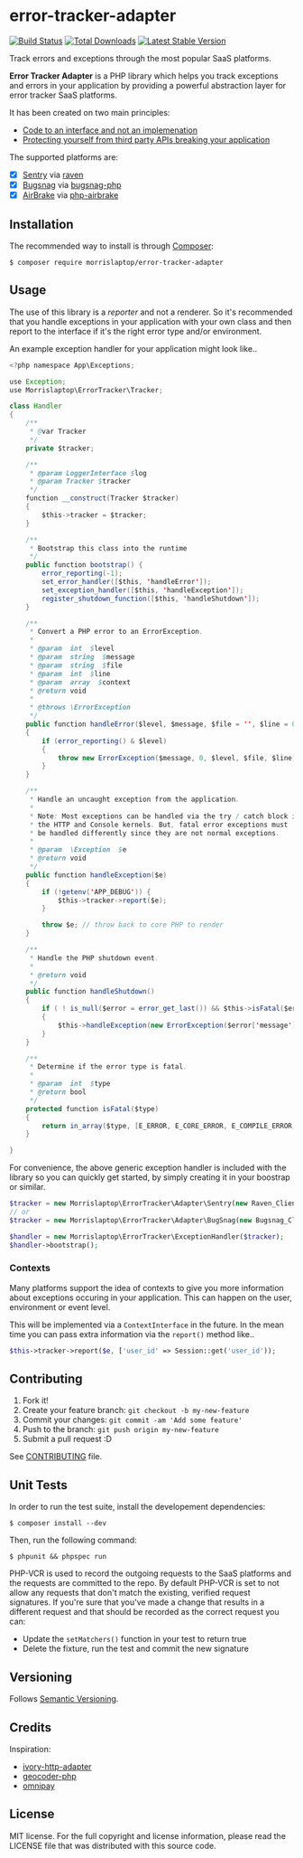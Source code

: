 # error-tracker-adapter

[![Build
Status](https://secure.travis-ci.org/morrislaptop/error-tracker-adapter.png)](http://travis-ci.org/morrislaptop/error-tracker-adapter)
[![Total
Downloads](https://poser.pugx.org/morrislaptop/error-tracker-adapter/downloads.png)](https://packagist.org/packages/morrislaptop/error-tracker-adapter)
[![Latest Stable
Version](https://poser.pugx.org/morrislaptop/error-tracker-adapter/v/stable.png)](https://packagist.org/packages/morrislaptop/error-tracker-adapter)

Track errors and exceptions through the most popular SaaS platforms.

**Error Tracker Adapter** is a PHP library which helps you track exceptions and errors in your application by providing a powerful abstraction layer for error tracker SaaS platforms. 

It has been created on two main principles:

* [Code to an interface and not an implemenation](https://www.google.co.uk/?q=code%20to%20an%20interface)
* [Protecting yourself from third party APIs breaking your application](http://butunclebob.com/ArticleS.JamesGrenning.AlternativeToTheHopeAndPrayMethod)

The supported platforms are:

* [X] [Sentry](https://getsentry.com/) via [raven](https://github.com/getsentry/raven-php)
* [X] [Bugsnag](https://bugsnag.com/) via [bugsnag-php](https://github.com/bugsnag/bugsnag-php)
* [X] [AirBrake](https://airbrake.io/) via [php-airbrake](https://github.com/dbtlr/php-airbrake)

## Installation

The recommended way to install is through [Composer](http://getcomposer.org):

```
$ composer require morrislaptop/error-tracker-adapter
```

## Usage

The use of this library is a _reporter_ and not a renderer. So it's recommended that you handle exceptions in your application with your own class and then report to the interface if it's the right error type and/or environment.

An example exception handler for your application might look like.. 

```java
<?php namespace App\Exceptions;

use Exception;
use Morrislaptop\ErrorTracker\Tracker;

class Handler
{
	/**
	 * @var Tracker
	 */
	private $tracker;

	/**
	 * @param LoggerInterface $log
	 * @param Tracker $tracker
	 */
	function __construct(Tracker $tracker)
	{
		$this->tracker = $tracker;
	}

	/**
	 * Bootstrap this class into the runtime
	 */
	public function bootstrap() {
		error_reporting(-1);
		set_error_handler([$this, 'handleError']);
		set_exception_handler([$this, 'handleException']);
		register_shutdown_function([$this, 'handleShutdown']);
	}

	/**
	 * Convert a PHP error to an ErrorException.
	 *
	 * @param  int  $level
	 * @param  string  $message
	 * @param  string  $file
	 * @param  int  $line
	 * @param  array  $context
	 * @return void
	 *
	 * @throws \ErrorException
	 */
	public function handleError($level, $message, $file = '', $line = 0, $context = array())
	{
		if (error_reporting() & $level)
		{
			throw new ErrorException($message, 0, $level, $file, $line);
		}
	}

	/**
	 * Handle an uncaught exception from the application.
	 *
	 * Note: Most exceptions can be handled via the try / catch block in
	 * the HTTP and Console kernels. But, fatal error exceptions must
	 * be handled differently since they are not normal exceptions.
	 *
	 * @param  \Exception  $e
	 * @return void
	 */
	public function handleException($e)
	{
		if (!getenv('APP_DEBUG')) {
			$this->tracker->report($e);
		}

		throw $e; // throw back to core PHP to render
	}

	/**
	 * Handle the PHP shutdown event.
	 *
	 * @return void
	 */
	public function handleShutdown()
	{
		if ( ! is_null($error = error_get_last()) && $this->isFatal($error['type']))
		{
			$this->handleException(new ErrorException($error['message'], $error['type'], 0, $error['file'], $error['line']));
		}
	}

	/**
	 * Determine if the error type is fatal.
	 *
	 * @param  int  $type
	 * @return bool
	 */
	protected function isFatal($type)
	{
		return in_array($type, [E_ERROR, E_CORE_ERROR, E_COMPILE_ERROR, E_PARSE]);
	}

}
```

For convenience, the above generic exception handler is included with the library so you can quickly get started, by simply creating it in your boostrap or similar. 

```php
$tracker = new Morrislaptop\ErrorTracker\Adapter\Sentry(new Raven_Client('https://blah.com'));
// or
$tracker = new Morrislaptop\ErrorTracker\Adapter\BugSnag(new Bugsnag_Client('2344324342'));

$handler = new Morrislaptop\ErrorTracker\ExceptionHandler($tracker);
$handler->bootstrap();
```

### Contexts

Many platforms support the idea of contexts to give you more information about exceptions occuring in your application. This can happen on the user, environment or event level. 

This will be implemented via a `ContextInterface` in the future. In the mean time you can pass extra information via the `report()` method like..

```php
$this->tracker->report($e, ['user_id' => Session::get('user_id'));
```

## Contributing

1. Fork it!
2. Create your feature branch: `git checkout -b my-new-feature`
3. Commit your changes: `git commit -am 'Add some feature'`
4. Push to the branch: `git push origin my-new-feature`
5. Submit a pull request :D

See [CONTRIBUTING](CONTRIBUTING.md) file.

## Unit Tests

In order to run the test suite, install the developement dependencies:

```
$ composer install --dev
```

Then, run the following command:

```
$ phpunit && phpspec run
```

PHP-VCR is used to record the outgoing requests to the SaaS platforms and the requests are committed to the repo. By default PHP-VCR is set to not allow any requests that don't match the existing, verified request signatures. If you're sure that you've made a change that results in a different request and that should be recorded as the correct request you can:

* Update the `setMatchers()` function in your test to return true
* Delete the fixture, run the test and commit the new signature

## Versioning

Follows [Semantic Versioning](http://semver.org/).

## Credits

Inspiration:

* [ivory-http-adapter](https://github.com/egeloen/ivory-http-adapter)
* [geocoder-php](https://github.com/geocoder-php/Geocoder)
* [omnipay](https://github.com/thephpleague/omnipay)

## License

MIT license. For the full copyright and license information, please read the LICENSE file that was distributed with this source code.
